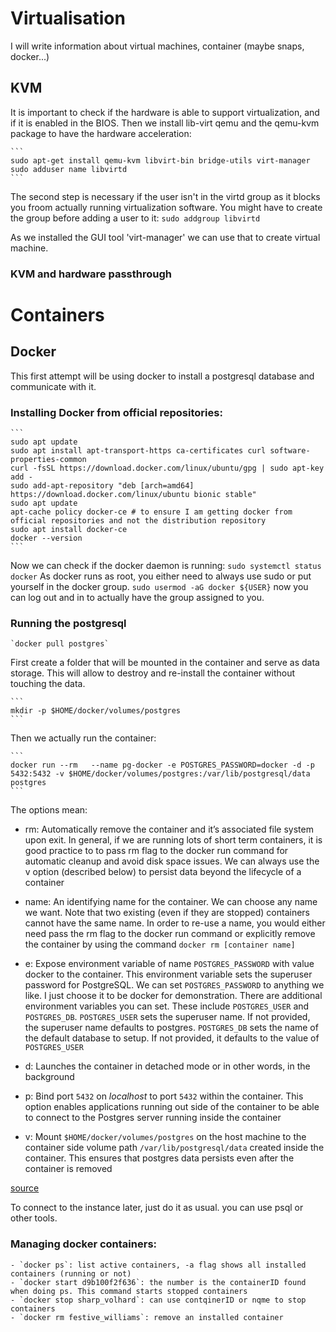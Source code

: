 # Virtualisation

I will write information about virtual machines, container (maybe snaps, docker...)

## KVM

It is important to check if the hardware is able to support virtualization, and if it is enabled in the BIOS.
Then we install lib-virt qemu and the qemu-kvm package to have the hardware acceleration:

    ```
    sudo apt-get install qemu-kvm libvirt-bin bridge-utils virt-manager
    sudo adduser name libvirtd
    ```

The second step is necessary if the user isn't in the virtd group as it blocks you froom actually running virtualization
software.
You might have to create the group before adding a user to it:
   `sudo addgroup libvirtd`

As we installed the GUI tool 'virt-manager' we can use that to create virtual machine.

### KVM and hardware passthrough

# Containers

## Docker

This first attempt will be using docker to install a postgresql database and communicate with it.

### Installing Docker from official repositories:

    ```
    sudo apt update
    sudo apt install apt-transport-https ca-certificates curl software-properties-common
    curl -fsSL https://download.docker.com/linux/ubuntu/gpg | sudo apt-key add -
    sudo add-apt-repository "deb [arch=amd64] https://download.docker.com/linux/ubuntu bionic stable"
    sudo apt update
    apt-cache policy docker-ce # to ensure I am getting docker from official repositories and not the distribution repository
    sudo apt install docker-ce
    docker --version
    ```
Now we can check if the docker daemon is running:
    ```
    sudo systemctl status docker
    ```
As docker runs as root, you either need to always use sudo or put yourself in the docker group.
    ```
    sudo usermod -aG docker ${USER}
    ```
now you can log out and in to actually have the group assigned to you.

### Running the postgresql

    `docker pull postgres`

First create a folder that will be mounted in the container and serve as data storage. This will allow to destroy and re-install the container without touching the data.

    ```
    mkdir -p $HOME/docker/volumes/postgres
    ```
    
Then we actually run the container:

    ```
    docker run --rm   --name pg-docker -e POSTGRES_PASSWORD=docker -d -p 5432:5432 -v $HOME/docker/volumes/postgres:/var/lib/postgresql/data  postgres
    ```
    
The options mean:
  - rm: Automatically remove the container and it’s associated file system upon exit. In general, if we are running lots of short term containers, it is good practice to to pass rm flag to the docker run command for automatic cleanup and avoid disk space issues. We can always use the v option (described below) to persist data beyond the lifecycle of a container

  - name: An identifying name for the container. We can choose any name we want. Note that two existing (even if they are stopped) containers cannot have the same name. In order to re-use a name, you would either need pass the rm flag to the docker run command or explicitly remove the container by using the command `docker rm [container name]`

  - e: Expose environment variable of name `POSTGRES_PASSWORD` with value docker to the container. This environment variable sets the superuser password for PostgreSQL. We can set `POSTGRES_PASSWORD` to anything we like. I just choose it to be docker for demonstration. There are additional environment variables you can set. These include `POSTGRES_USER` and `POSTGRES_DB`. `POSTGRES_USER` sets the superuser name. If not provided, the superuser name defaults to postgres. `POSTGRES_DB` sets the name of the default database to setup. If not provided, it defaults to the value of `POSTGRES_USER`

  - d: Launches the container in detached mode or in other words, in the background

  - p: Bind port `5432` on *localhost* to port `5432` within the container. This option enables applications running out side of the container to be able to connect to the Postgres server running inside the container

  - v: Mount `$HOME/docker/volumes/postgres` on the host machine to the container side volume path `/var/lib/postgresql/data` created inside the container. This ensures that postgres data persists even after the container is removed 

  [source](https://hackernoon.com/dont-install-postgres-docker-pull-postgres-bee20e200198)
 
To connect to the instance later, just do it as usual. you can use psql or other tools.

### Managing docker containers:

    - `docker ps`: list active containers, -a flag shows all installed containers (running or not)
    - `docker start d9b100f2f636`: the number is the containerID found when doing ps. This command starts stopped containers
    - `docker stop sharp_volhard`: can use contqinerID or nqme to stop containers
    - `docker rm festive_williams`: remove an installed container
